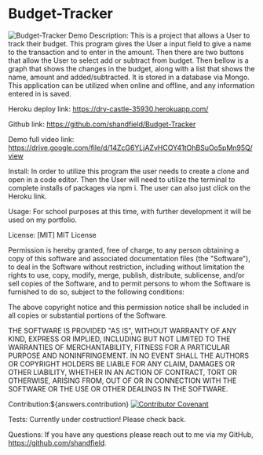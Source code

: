 # Budget-Tracker
![Budget-Tracker Demo](https://i.imgur.com/KZEm4Mu.gif)
Description: This is a project that allows a User to track their budget. This program gives the User a input field to give a name to the transaction and to enter in the amount. Then there are two buttons that allow the User to select add or subtract from budget. Then bellow is a graph that shows the changes in the budget, along with a list that shows the name, amount and added/subtracted. It is stored in a database via Mongo. This application can be utilized when online and offline, and any information entered in is saved. 

Heroku deploy link: https://dry-castle-35930.herokuapp.com/

Github link: https://github.com/shandfield/Budget-Tracker

Demo full video link: https://drive.google.com/file/d/14ZcG6YLjAZvHCOY41tOhBSuOo5pMn95Q/view

Install: In order to utilize this program the user needs to create a clone and open in a code editor. Then the User will need to utilize the terminal to complete installs of packages via npm i. The user can also just click on the Heroku link. 

Usage: For school purposes at this time, with further development it will be used on my portfolio.

License: [MIT] MIT License

Permission is hereby granted, free of charge, to any person obtaining a copy of this software and associated documentation files (the "Software"), to deal in the Software without restriction, including without limitation the rights to use, copy, modify, merge, publish, distribute, sublicense, and/or sell copies of the Software, and to permit persons to whom the Software is furnished to do so, subject to the following conditions:

The above copyright notice and this permission notice shall be included in all copies or substantial portions of the Software.

THE SOFTWARE IS PROVIDED "AS IS", WITHOUT WARRANTY OF ANY KIND, EXPRESS OR IMPLIED, INCLUDING BUT NOT LIMITED TO THE WARRANTIES OF MERCHANTABILITY, FITNESS FOR A PARTICULAR PURPOSE AND NONINFRINGEMENT. IN NO EVENT SHALL THE AUTHORS OR COPYRIGHT HOLDERS BE LIABLE FOR ANY CLAIM, DAMAGES OR OTHER LIABILITY, WHETHER IN AN ACTION OF CONTRACT, TORT OR OTHERWISE, ARISING FROM, OUT OF OR IN CONNECTION WITH THE SOFTWARE OR THE USE OR OTHER DEALINGS IN THE SOFTWARE.

Contribution:${answers.contribution} 
[![Contributor Covenant](https://img.shields.io/badge/Contributor%20Covenant-v2.0%20adopted-ff69b4.svg)](code_of_conduct.md)

Tests: Currently under costruction! Please check back.

Questions: If you have any questions please reach out to me via my GitHub, https://github.com/shandfield.


